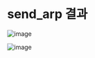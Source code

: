 # send_arp 결과

![image](https://github.com/user-attachments/assets/a810f117-a660-49b9-b12e-7c29fb235e78)

![image](https://github.com/user-attachments/assets/c4fb606c-ab0e-4611-bd35-ebb426793072)
